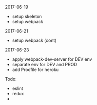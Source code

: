 2017-06-19
- setup skeleton
- setup webpack

2017-06-21
- setup webpack (cont)

2017-06-23
- apply webpack-dev-server for DEV env
- separate env for DEV and PROD
- add Procfile for heroku

Todo:
- eslint
- redux
-